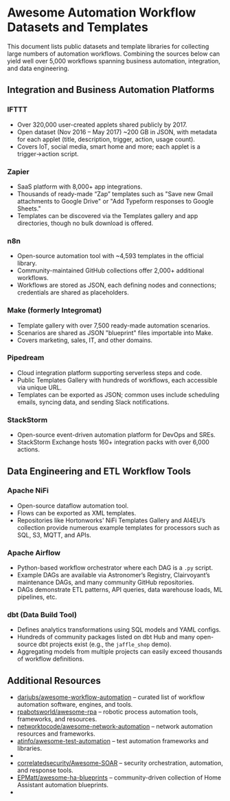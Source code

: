# Awesome Automation Workflow Datasets and Templates

This document lists public datasets and template libraries for collecting large numbers of automation workflows. Combining the sources below can yield well over 5,000 workflows spanning business automation, integration, and data engineering.

## Integration and Business Automation Platforms

### IFTTT
- Over 320,000 user-created applets shared publicly by 2017.
- Open dataset (Nov 2016 – May 2017) ~200 GB in JSON, with metadata for each applet (title, description, trigger, action, usage count).
- Covers IoT, social media, smart home and more; each applet is a trigger→action script.

### Zapier
- SaaS platform with 8,000+ app integrations.
- Thousands of ready-made “Zap” templates such as "Save new Gmail attachments to Google Drive" or "Add Typeform responses to Google Sheets."
- Templates can be discovered via the Templates gallery and app directories, though no bulk download is offered.

### n8n
- Open-source automation tool with ~4,593 templates in the official library.
- Community-maintained GitHub collections offer 2,000+ additional workflows.
- Workflows are stored as JSON, each defining nodes and connections; credentials are shared as placeholders.

### Make (formerly Integromat)
- Template gallery with over 7,500 ready-made automation scenarios.
- Scenarios are shared as JSON "blueprint" files importable into Make.
- Covers marketing, sales, IT, and other domains.

### Pipedream
- Cloud integration platform supporting serverless steps and code.
- Public Templates Gallery with hundreds of workflows, each accessible via unique URL.
- Templates can be exported as JSON; common uses include scheduling emails, syncing data, and sending Slack notifications.

### StackStorm
- Open-source event-driven automation platform for DevOps and SREs.
- StackStorm Exchange hosts 160+ integration packs with over 6,000 actions.

## Data Engineering and ETL Workflow Tools

### Apache NiFi
- Open-source dataflow automation tool.
- Flows can be exported as XML templates.
- Repositories like Hortonworks' NiFi Templates Gallery and AI4EU’s collection provide numerous example templates for processors such as SQL, S3, MQTT, and APIs.

### Apache Airflow
- Python-based workflow orchestrator where each DAG is a `.py` script.
- Example DAGs are available via Astronomer’s Registry, Clairvoyant’s maintenance DAGs, and many community GitHub repositories.
- DAGs demonstrate ETL patterns, API queries, data warehouse loads, ML pipelines, etc.

### dbt (Data Build Tool)
- Defines analytics transformations using SQL models and YAML configs.
- Hundreds of community packages listed on dbt Hub and many open-source dbt projects exist (e.g., the `jaffle_shop` demo).
- Aggregating models from multiple projects can easily exceed thousands of workflow definitions.

## Additional Resources
- [dariubs/awesome-workflow-automation](https://github.com/dariubs/awesome-workflow-automation) – curated list of workflow automation software, engines, and tools.
- [rpabotsworld/awesome-rpa](https://github.com/rpabotsworld/awesome-rpa) – robotic process automation tools, frameworks, and resources.
- [networktocode/awesome-network-automation](https://github.com/networktocode/awesome-network-automation) – network automation resources and frameworks.
- [atinfo/awesome-test-automation](https://github.com/atinfo/awesome-test-automation) – test automation frameworks and libraries.
- 
- [correlatedsecurity/Awesome-SOAR](https://github.com/correlatedsecurity/Awesome-SOAR) – security orchestration, automation, and response tools.
- [EPMatt/awesome-ha-blueprints](https://github.com/EPMatt/awesome-ha-blueprints) – community-driven collection of Home Assistant automation blueprints.
- 

